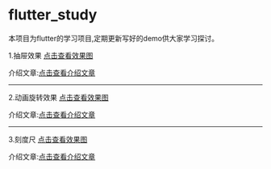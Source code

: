 # flutter_study

本项目为flutter的学习项目,定期更新写好的demo供大家学习探讨。

1.抽屉效果
[点击查看效果图](http://cunchu.youhuiniu.cn/chouti.gif)

介绍文章:[点击查看介绍文章](https://juejin.cn/post/6926783074811363342)

____


2.动画旋转效果
[点击查看效果图](http://cunchu.youhuiniu.cn/dfbebb72e6ca75e6a97328b71133369f.mp4)

介绍文章:[点击查看介绍文章](https://juejin.cn/post/6927450385267294216)
 ____


3.刻度尺
[点击查看效果图](http://cunchu.youhuiniu.cn/chouti.gif)

介绍文章:[点击查看介绍文章](https://juejin.cn/post/6927450385267294216)

